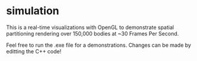 ﻿# simulation

This is a real-time visualizations with OpenGL to demonstrate spatial partitioning rendering over 150,000 bodies at ~30 Frames Per Second.

Feel free to run the .exe file for a demonstrations. Changes can be made by editting the C++ code!
